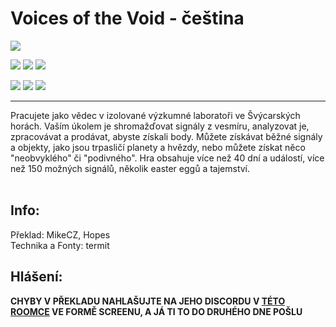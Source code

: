 # Voices of the Void - čeština

![](https://i.imgur.com/E3xDiHU.png)

![](https://img.shields.io/badge/přeloženo-100%25-darkgreen?style=for-the-badge) ![](https://img.shields.io/badge/korektura-80%25-gold?style=for-the-badge) ![](https://img.shields.io/badge/testování-80%25-blue?style=for-the-badge)

![](https://img.shields.io/badge/herní%20klient-itch.io-grey?style=for-the-badge
) ![](https://img.shields.io/badge/verze%20hry-0.7-grey?style=for-the-badge
) ![](https://img.shields.io/badge/verze%20překladu-0.7-grey?style=for-the-badge
)

------------
Pracujete jako vědec v izolované výzkumné laboratoři ve Švýcarských horách. Vaším úkolem je shromažďovat signály z vesmíru, analyzovat je, zpracovávat a prodávat, abyste získali body. Můžete získávat běžné signály a objekty, jako jsou trpasličí planety a hvězdy, nebo můžete získat něco "neobvyklého" či "podivného". Hra obsahuje více než 40 dní a událostí, více než 150 možných signálů, několik easter eggů a tajemství.<br /><br />

## Info:
Překlad: MikeCZ, Hopes <br />
Technika a Fonty: termit <br />

## Hlášení:
**CHYBY V PŘEKLADU NAHLAŠUJTE NA JEHO DISCORDU V [TÉTO ROOMCE](https://discord.com/channels/512287844258021376/1213827086708379688) VE FORMĚ SCREENU, A JÁ TI TO DO DRUHÉHO DNE POŠLU**
















